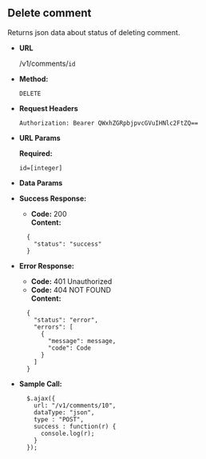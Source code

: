 **Delete comment**
----
  Returns json data about status of deleting comment.

* **URL**

  /v1/comments/`id`


* **Method:**

  `DELETE`
  
*  **Request Headers**

   `Authorization: Bearer QWxhZGRpbjpvcGVuIHNlc2FtZQ==`
  
*  **URL Params**

   **Required:**
   
   `id=[integer]`

* **Data Params**

    
* **Success Response:**

  * **Code:** 200 <br />
    **Content:** 
  ```
    {
      "status": "success"
    }
  ```
 
* **Error Response:**

  * **Code:** 401 Unauthorized <br />
  * **Code:** 404 NOT FOUND<br />
    **Content:** 
  ```
    {
      "status": "error",
      "errors": [
        {
          "message": message,
          "code": Code
        }
      ]
    }
  ```

* **Sample Call:**

  ```
    $.ajax({
      url: "/v1/comments/10",
      dataType: "json",
      type : "POST",
      success : function(r) {
        console.log(r);
      }
    });
  ```